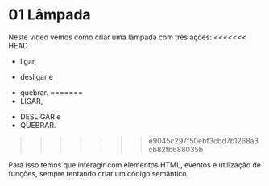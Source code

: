 # 01 Lâmpada

Neste  vídeo vemos como criar uma lâmpada com três ações:
<<<<<<< HEAD
+ ligar, 
- desligar e 
+ quebrar. 
=======
+ LIGAR, 
- DESLIGAR e 
- QUEBRAR. 
>>>>>>> e9045c297f50ebf3cbd7b1268a3cb82fb688035b

Para isso temos que interagir com elementos HTML, eventos e utilização de funções, sempre tentando criar um código semântico.
